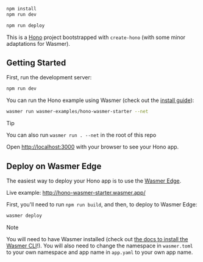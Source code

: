 ```txt
npm install
npm run dev
```

```txt
npm run deploy
```


This is a [Hono](https://hono.dev) project bootstrapped with `create-hono` (with some minor adaptations for Wasmer).

## Getting Started

First, run the development server:

```bash
npm run dev
```

You can run the Hono example using Wasmer (check out the [install guide](https://docs.wasmer.io/install)):

```bash
wasmer run wasmer-examples/hono-wasmer-starter --net
```

> [!TIP]
> You can also run `wasmer run . --net` in the root of this repo

Open [http://localhost:3000](http://localhost:3000) with your browser to see your Hono app.

## Deploy on Wasmer Edge

The easiest way to deploy your Hono app is to use the [Wasmer Edge](https://wasmer.io/products/edge).

Live example: http://hono-wasmer-starter.wasmer.app/

First, you'll need to run `npm run build`, and then, to deploy to Wasmer Edge:

```bash
wasmer deploy
```

> [!NOTE]
> You will need to have Wasmer installed (check out [the docs to install the Wasmer CLI](https://docs.wasmer.io/install)!). 
> You will also need to change the namespace in `wasmer.toml` to your own namespace and app name in `app.yaml` to your own app name.
